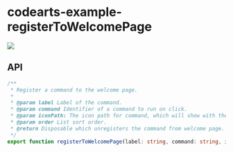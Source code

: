 # codearts-example-registerToWelcomePage

![](https://bbs-img.huaweicloud.com/blogs/img/20230630/1688110987306619027.gif)

## API

```typescript
/**
 * Register a command to the welcome page.
 *
 * @param label Label of the command.
 * @param command Identifier of a command to run on click.
 * @param iconPath: The icon path for command, which will show with the label.
 * @param order List sort order.
 * @return Disposable which unregisters the command from welcome page.
 */
export function registerToWelcomePage(label: string, command: string, iconPath: { dark: string; light: string } | string, order?: number): Disposable;

```
